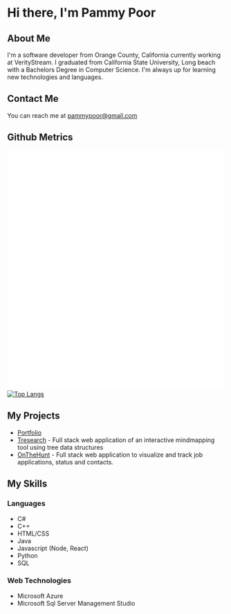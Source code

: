 # Hi there, I'm Pammy Poor
## About Me
I'm a software developer from Orange County, California currently working at VerityStream. I graduated from California State University, Long beach with a Bachelors Degree in Computer Science. I'm always up for learning new technologies and languages.

## Contact Me
You can reach me at pammypoor@gmail.com

## Github Metrics
![Metrics](/github-metrics.svg)
<br/>[![Top Langs](https://github-readme-stats.vercel.app/api/top-langs/?username=pammypoor&layout=compact)](https://github.com/anuraghazra/github-readme-stats)

## My Projects
- [Portfolio](https://pammypoor.github.io/)
- [Tresearch](https://github.com/pammypoor/Tresearch) - Full stack web application of an interactive mindmapping tool using tree data structures
- [OnTheHunt](https://github.com/pammypoor/OnTheHunt) - Full stack web application to visualize and track job applications, status and contacts.

## My Skills
### Languages
- C#
- C++
- HTML/CSS
- Java
- Javascript (Node, React)
- Python
- SQL
### Web Technologies
- Microsoft Azure
- Microsoft Sql Server Management Studio
